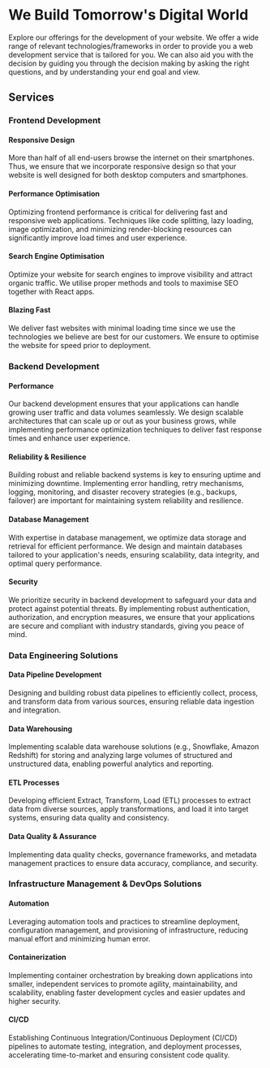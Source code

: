 # We Build Tomorrow's Digital World

Explore our offerings for the development of your website. We
offer a wide range of relevant technologies/frameworks in order
to provide you a web development service that is tailored for
you. We can also aid you with the decision by guiding you
through the decision making by asking the right questions, and
by understanding your end goal and view.

## Services
### Frontend Development
#### Responsive Design
More than half of all end-users browse the internet on their smartphones. Thus, we ensure that we incorporate responsive design so that your website is well designed for both desktop computers and smartphones.

#### Performance Optimisation
Optimizing frontend performance is critical for delivering fast and responsive web applications. Techniques like code splitting, lazy loading, image optimization, and minimizing render-blocking resources can significantly improve load times and user experience.

#### Search Engine Optimisation
Optimize your website for search engines to improve visibility and attract organic traffic. We utilise proper methods and tools to maximise SEO together with React apps.
#### Blazing Fast
We deliver fast websites with minimal loading time since we use the technologies we believe are best for our customers. We ensure to optimise the website for speed prior to deployment.

### Backend Development
#### Performance
Our backend development ensures that your applications can handle growing user traffic and data volumes seamlessly. We design scalable architectures that can scale up or out as your business grows, while implementing performance optimization techniques to deliver fast response times and enhance user experience.

#### Reliability & Resilience
Building robust and reliable backend systems is key to ensuring uptime and minimizing downtime. Implementing error handling, retry mechanisms, logging, monitoring, and disaster recovery strategies (e.g., backups, failover) are important for maintaining system reliability and resilience.

#### Database Management
With expertise in database management, we optimize data storage and retrieval for efficient performance. We design and maintain databases tailored to your application's needs, ensuring scalability, data integrity, and optimal query performance.

#### Security
We prioritize security in backend development to safeguard your data and protect against potential threats. By implementing robust authentication, authorization, and encryption measures, we ensure that your applications are secure and compliant with industry standards, giving you peace of mind.

### Data Engineering Solutions

#### Data Pipeline Development
Designing and building robust data pipelines to efficiently collect, process, and transform data from various sources, ensuring reliable data ingestion and integration.

#### Data Warehousing
Implementing scalable data warehouse solutions (e.g., Snowflake, Amazon Redshift) for storing and analyzing large volumes of structured and unstructured data, enabling powerful analytics and reporting.

#### ETL Processes
Developing efficient Extract, Transform, Load (ETL) processes to extract data from diverse sources, apply transformations, and load it into target systems, ensuring data quality and consistency.

#### Data Quality & Assurance
Implementing data quality checks, governance frameworks, and metadata management practices to ensure data accuracy, compliance, and security.

### Infrastructure Management & DevOps Solutions
#### Automation
Leveraging automation tools and practices to streamline deployment, configuration management, and provisioning of infrastructure, reducing manual effort and minimizing human error.

#### Containerization
Implementing container orchestration by breaking down applications into smaller, independent services to promote agility, maintainability, and scalability, enabling faster development cycles and easier updates and higher security.

#### CI/CD
Establishing Continuous Integration/Continuous Deployment (CI/CD) pipelines to automate testing, integration, and deployment processes, accelerating time-to-market and ensuring consistent code quality.
